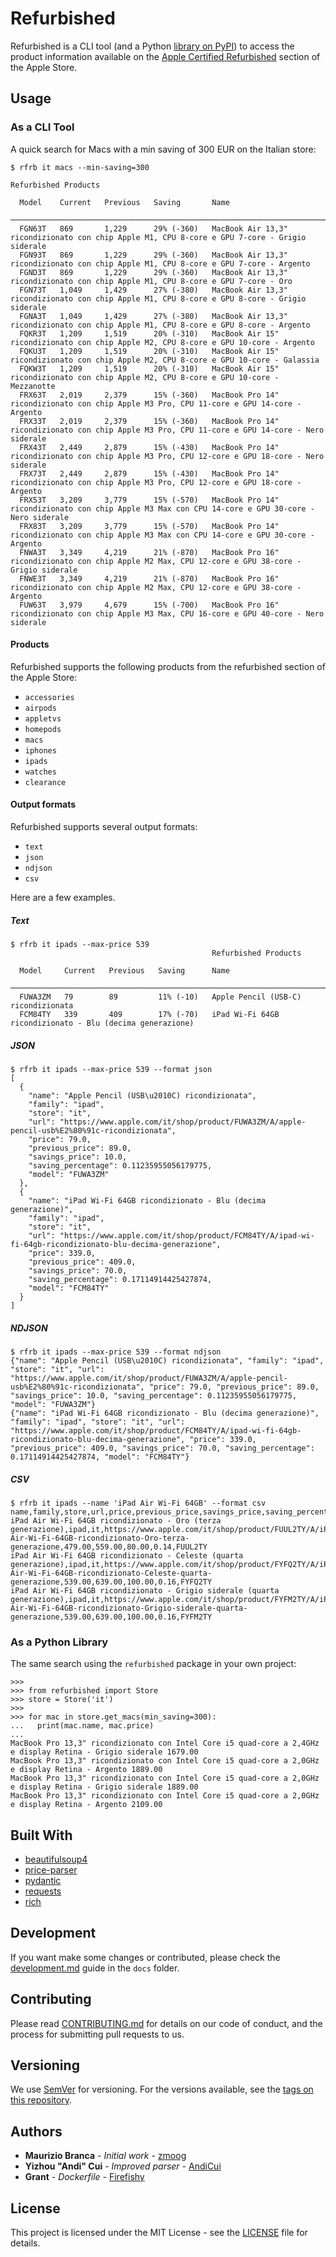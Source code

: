 # Refurbished

Refurbished is a CLI tool (and a Python [library on PyPI](https://pypi.org/project/refurbished/)) to access the product information available on the [Apple Certified Refurbished](https://www.apple.com/shop/refurbished) section of the Apple Store.

## Usage

### As a CLI Tool

A quick search for Macs with a min saving of 300 EUR on the Italian store:

```shell
$ rfrb it macs --min-saving=300
                                                             Refurbished Products                                                             
                                                                                                                                              
  Model    Current   Previous   Saving       Name                                                                                                
 ─────────────────────────────────────────────────────────────────────────────────────────────────────────────────────────────────────────────── 
  FGN63T   869       1,229      29% (-360)   MacBook Air 13,3" ricondizionato con chip Apple M1, CPU 8‐core e GPU 7‐core - Grigio siderale       
  FGN93T   869       1,229      29% (-360)   MacBook Air 13,3" ricondizionato con chip Apple M1, CPU 8‐core e GPU 7‐core - Argento               
  FGND3T   869       1,229      29% (-360)   MacBook Air 13,3" ricondizionato con chip Apple M1, CPU 8‐core e GPU 7‐core - Oro                   
  FGN73T   1,049     1,429      27% (-380)   MacBook Air 13,3" ricondizionato con chip Apple M1, CPU 8‐core e GPU 8‐core - Grigio siderale       
  FGNA3T   1,049     1,429      27% (-380)   MacBook Air 13,3" ricondizionato con chip Apple M1, CPU 8‐core e GPU 8‐core - Argento               
  FQKR3T   1,209     1,519      20% (-310)   MacBook Air 15" ricondizionato con chip Apple M2, CPU 8‐core e GPU 10‐core - Argento                
  FQKU3T   1,209     1,519      20% (-310)   MacBook Air 15" ricondizionato con chip Apple M2, CPU 8‐core e GPU 10‐core - Galassia               
  FQKW3T   1,209     1,519      20% (-310)   MacBook Air 15" ricondizionato con chip Apple M2, CPU 8‐core e GPU 10‐core - Mezzanotte             
  FRX63T   2,019     2,379      15% (-360)   MacBook Pro 14" ricondizionato con chip Apple M3 Pro, CPU 11‐core e GPU 14‐core - Argento           
  FRX33T   2,019     2,379      15% (-360)   MacBook Pro 14" ricondizionato con chip Apple M3 Pro, CPU 11‐core e GPU 14‐core - Nero siderale     
  FRX43T   2,449     2,879      15% (-430)   MacBook Pro 14" ricondizionato con chip Apple M3 Pro, CPU 12-core e GPU 18-core - Nero siderale     
  FRX73T   2,449     2,879      15% (-430)   MacBook Pro 14" ricondizionato con chip Apple M3 Pro, CPU 12-core e GPU 18-core - Argento           
  FRX53T   3,209     3,779      15% (-570)   MacBook Pro 14" ricondizionato con chip Apple M3 Max con CPU 14‐core e GPU 30‐core - Nero siderale  
  FRX83T   3,209     3,779      15% (-570)   MacBook Pro 14" ricondizionato con chip Apple M3 Max con CPU 14‐core e GPU 30‐core - Argento        
  FNWA3T   3,349     4,219      21% (-870)   MacBook Pro 16" ricondizionato con chip Apple M2 Max, CPU 12‐core e GPU 38‐core - Grigio siderale   
  FNWE3T   3,349     4,219      21% (-870)   MacBook Pro 16" ricondizionato con chip Apple M2 Max, CPU 12‐core e GPU 38‐core - Argento           
  FUW63T   3,979     4,679      15% (-700)   MacBook Pro 16" ricondizionato con chip Apple M3 Max, CPU 16‐core e GPU 40‐core - Nero siderale                   
```

#### Products

Refurbished supports the following products from the refurbished section of the Apple Store:

- `accessories`
- `airpods`
- `appletvs`
- `homepods`
- `macs`
- `iphones`
- `ipads`
- `watches`
- `clearance`

#### Output formats

Refurbished supports several output formats:

- `text`
- `json`
- `ndjson`
- `csv`

Here are a few examples.

##### Text

```shell
$ rfrb it ipads --max-price 539
                                             Refurbished Products                                              
                                                                                                               
  Model     Current   Previous   Saving      Name                                                       
 ────────────────────────────────────────────────────────────────────────────────────────────────────── 
  FUWA3ZM   79        89         11% (-10)   Apple Pencil (USB‐C) ricondizionata                        
  FCM84TY   339       409        17% (-70)   iPad Wi-Fi 64GB ricondizionato - Blu (decima generazione)  
```

##### JSON

```shell
$ rfrb it ipads --max-price 539 --format json
[
  {
    "name": "Apple Pencil (USB\u2010C) ricondizionata",
    "family": "ipad",
    "store": "it",
    "url": "https://www.apple.com/it/shop/product/FUWA3ZM/A/apple-pencil-usb%E2%80%91c-ricondizionata",
    "price": 79.0,
    "previous_price": 89.0,
    "savings_price": 10.0,
    "saving_percentage": 0.11235955056179775,
    "model": "FUWA3ZM"
  },
  {
    "name": "iPad Wi-Fi 64GB ricondizionato - Blu (decima generazione)",
    "family": "ipad",
    "store": "it",
    "url": "https://www.apple.com/it/shop/product/FCM84TY/A/ipad-wi-fi-64gb-ricondizionato-blu-decima-generazione",
    "price": 339.0,
    "previous_price": 409.0,
    "savings_price": 70.0,
    "saving_percentage": 0.17114914425427874,
    "model": "FCM84TY"
  }
]
```

##### NDJSON

```shell
$ rfrb it ipads --max-price 539 --format ndjson
{"name": "Apple Pencil (USB\u2010C) ricondizionata", "family": "ipad", "store": "it", "url": "https://www.apple.com/it/shop/product/FUWA3ZM/A/apple-pencil-usb%E2%80%91c-ricondizionata", "price": 79.0, "previous_price": 89.0, "savings_price": 10.0, "saving_percentage": 0.11235955056179775, "model": "FUWA3ZM"}
{"name": "iPad Wi-Fi 64GB ricondizionato - Blu (decima generazione)", "family": "ipad", "store": "it", "url": "https://www.apple.com/it/shop/product/FCM84TY/A/ipad-wi-fi-64gb-ricondizionato-blu-decima-generazione", "price": 339.0, "previous_price": 409.0, "savings_price": 70.0, "saving_percentage": 0.17114914425427874, "model": "FCM84TY"}

```

##### CSV

```shell
$ rfrb it ipads --name 'iPad Air Wi-Fi 64GB' --format csv
name,family,store,url,price,previous_price,savings_price,saving_percentage,model
iPad Air Wi-Fi 64GB ricondizionato - Oro (terza generazione),ipad,it,https://www.apple.com/it/shop/product/FUUL2TY/A/iPad-Air-Wi-Fi-64GB-ricondizionato-Oro-terza-generazione,479.00,559.00,80.00,0.14,FUUL2TY
iPad Air Wi-Fi 64GB ricondizionato - Celeste (quarta generazione),ipad,it,https://www.apple.com/it/shop/product/FYFQ2TY/A/iPad-Air-Wi-Fi-64GB-ricondizionato-Celeste-quarta-generazione,539.00,639.00,100.00,0.16,FYFQ2TY
iPad Air Wi-Fi 64GB ricondizionato - Grigio siderale (quarta generazione),ipad,it,https://www.apple.com/it/shop/product/FYFM2TY/A/iPad-Air-Wi-Fi-64GB-ricondizionato-Grigio-siderale-quarta-generazione,539.00,639.00,100.00,0.16,FYFM2TY
```

### As a Python Library

The same search using the `refurbished` package in your own project:

```shell
>>>
>>> from refurbished import Store
>>> store = Store('it')
>>>
>>> for mac in store.get_macs(min_saving=300):
...   print(mac.name, mac.price)
...
MacBook Pro 13,3" ricondizionato con Intel Core i5 quad‐core a 2,4GHz e display Retina - Grigio siderale 1679.00
MacBook Pro 13,3" ricondizionato con Intel Core i5 quad-core a 2,0GHz e display Retina - Argento 1889.00
MacBook Pro 13,3" ricondizionato con Intel Core i5 quad‐core a 2,0GHz e display Retina - Grigio siderale 1889.00
MacBook Pro 13,3" ricondizionato con Intel Core i5 quad-core a 2,0GHz e display Retina - Argento 2109.00
```

## Built With

- [beautifulsoup4](https://www.crummy.com/software/BeautifulSoup/)
- [price-parser](https://github.com/scrapinghub/price-parser)
- [pydantic](https://pydantic-docs.helpmanual.io/)
- [requests](https://requests.readthedocs.io/en/master/)
- [rich](https://github.com/Textualize/rich)

## Development

If you want make some changes or contributed, please check the [development.md](docs/development.md) guide in the `docs` folder.

## Contributing

Please read [CONTRIBUTING.md](https://gist.github.com/zmoog/76aef48ad9d9faa096c41c7b16f2fc7c) for details on our code of conduct, and the process for submitting pull requests to us.

## Versioning

We use [SemVer](http://semver.org/) for versioning. For the versions available, see the [tags on this repository](https://github.com/your/project/tags). 

## Authors

- **Maurizio Branca** - *Initial work* - [zmoog](https://github.com/zmoog)
- **Yizhou "Andi" Cui** - *Improved parser* - [AndiCui](https://github.com/AndiCui)
- **Grant** - *Dockerfile* - [Firefishy](https://github.com/Firefishy)

## License

This project is licensed under the MIT License - see the [LICENSE](LICENSE) file for details.

